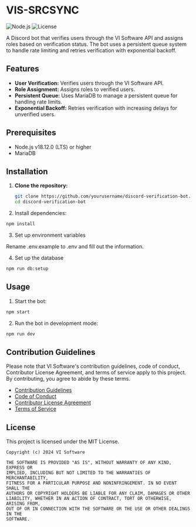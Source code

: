 # VIS-SRCSYNC

![Node.js](https://img.shields.io/badge/Node.js-v18.12.0-green.svg)
![License](https://img.shields.io/badge/License-MIT-red.svg)

A Discord bot that verifies users through the VI Software API and assigns roles based on verification status. The bot uses a persistent queue system to handle rate limiting and retries verification with exponential backoff.

## Features
- **User Verification:** Verifies users through the VI Software API.
- **Role Assignment:** Assigns roles to verified users.
- **Persistent Queue:** Uses MariaDB to manage a persistent queue for handling rate limits.
- **Exponential Backoff:** Retries verification with increasing delays for unverified users.

## Prerequisites
- Node.js v18.12.0 (LTS) or higher
- MariaDB

## Installation

1. **Clone the repository:**
   ```bash
   git clone https://github.com/yourusername/discord-verification-bot.git
   cd discord-verification-bot
   ```

2. Install dependencies:
```bash
npm install
```
3. Set up environment variables

Rename .env.example to .env and fill out the information.

4. Set up the database

```bash
npm run db:setup
```

## Usage

1. Start the bot:

```bash
npm start
```

2. Run the bot in development mode:

```bash
npm run dev
```

## Contribution Guidelines

Please note that VI Software's contribution guidelines, code of conduct, Contributor License Agreement, and terms of service apply to this project. By contributing, you agree to abide by these terms.

- [Contribution Guidelines](https://docs.visoftware.tech/vi-software/guidelines/contribution-guidelines)
- [Code of Conduct](https://docs.visoftware.tech/vi-software/guidelines/code-of-conduct)
- [Contributor License Agreement](https://docs.visoftware.tech/vi-software/guidelines/contributor-license-agreement)
- [Terms of Service](https://docs.visoftware.tech/vi-software/guidelines/terms-of-service)

## License
This project is licensed under the MIT  License.

```
Copyright (c) 2024 VI Software

THE SOFTWARE IS PROVIDED "AS IS", WITHOUT WARRANTY OF ANY KIND, EXPRESS OR
IMPLIED, INCLUDING BUT NOT LIMITED TO THE WARRANTIES OF MERCHANTABILITY,
FITNESS FOR A PARTICULAR PURPOSE AND NONINFRINGEMENT. IN NO EVENT SHALL THE
AUTHORS OR COPYRIGHT HOLDERS BE LIABLE FOR ANY CLAIM, DAMAGES OR OTHER
LIABILITY, WHETHER IN AN ACTION OF CONTRACT, TORT OR OTHERWISE, ARISING FROM,
OUT OF OR IN CONNECTION WITH THE SOFTWARE OR THE USE OR OTHER DEALINGS IN THE
SOFTWARE.
```